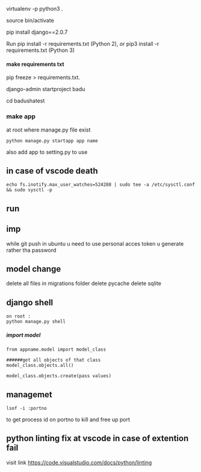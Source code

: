  virtualenv -p python3 .

source bin/activate

pip install django==2.0.7

Run pip install -r requirements.txt (Python 2), or pip3 install -r requirements.txt (Python 3)
#### make requirements txt
pip freeze > requirements.txt.


django-admin startproject badu

cd badushatest

### make app
at root where manage.py file exist

    python manage.py startapp app name
also add app to setting.py to use



## in case of vscode death
    echo fs.inotify.max_user_watches=524288 | sudo tee -a /etc/sysctl.conf && sudo sysctl -p
## run


## imp
while git push in ubuntu u need to use personal acces token u generate rather tha password


## model change
delete all files in migrations folder
delete pycache
delete sqlite


## django shell
 
    on root :
    python manage.py shell

##### import model
    from appname.model import model_class

    ######get all objects of that class
    model_class.objects.all()

    model_class.objects.create(pass values)


## managemet 
    lsof -i :portno
to get process id on portno to kill and free up port 

## python linting fix at vscode in case of extention fail
visit link 
    https://code.visualstudio.com/docs/python/linting